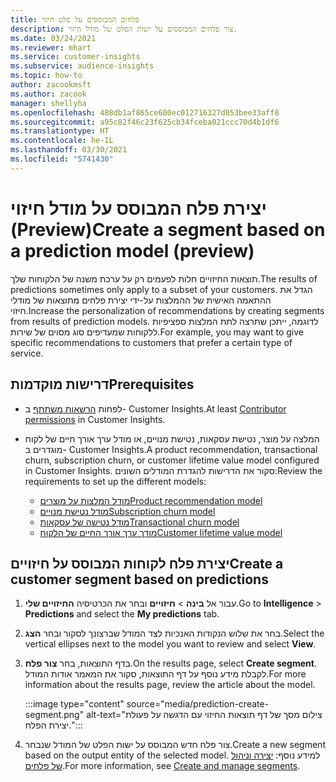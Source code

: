 ```yaml
---
title: פלחים המבוססים על פלט חיזוי
description: צור פלחים המבוססים על ישות הפלט של מודל חיזוי.
ms.date: 03/24/2021
ms.reviewer: mhart
ms.service: customer-insights
ms.subservice: audience-insights
ms.topic: how-to
author: zacookmsft
ms.author: zacook
manager: shellyha
ms.openlocfilehash: 488db1af865ce600ec012716327d053bee33aff8
ms.sourcegitcommit: a95c82f46c23f625cb34fceba021ccc70d4b1df6
ms.translationtype: HT
ms.contentlocale: he-IL
ms.lasthandoff: 03/30/2021
ms.locfileid: "5741430"
---
```

# <a name="create-a-segment-based-on-a-prediction-model-preview"></a><span data-ttu-id="ba1d5-103">יצירת פלח המבוסס על מודל חיזוי (Preview)</span><span class="sxs-lookup"><span data-stu-id="ba1d5-103">Create a segment based on a prediction model (preview)</span></span>

<span data-ttu-id="ba1d5-104">תוצאות החיזויים חלות לפעמים רק על ערכת משנה של הלקוחות שלך.</span><span class="sxs-lookup"><span data-stu-id="ba1d5-104">The results of predictions sometimes only apply to a subset of your customers.</span></span> <span data-ttu-id="ba1d5-105">הגדל את ההתאמה האישית של ההמלצות על-ידי יצירת פלחים מתוצאות של מודלי חיזוי.</span><span class="sxs-lookup"><span data-stu-id="ba1d5-105">Increase the personalization of recommendations by creating segments from results of prediction models.</span></span> <span data-ttu-id="ba1d5-106">לדוגמה, ייתכן שתרצה לתת המלצות ספציפיות ללקוחות שמעדיפים סוג מסוים של שירות.</span><span class="sxs-lookup"><span data-stu-id="ba1d5-106">For example, you may want to give specific recommendations to customers that prefer a certain type of service.</span></span> 

## <a name="prerequisites"></a><span data-ttu-id="ba1d5-107">דרישות מוקדמות</span><span class="sxs-lookup"><span data-stu-id="ba1d5-107">Prerequisites</span></span>

- <span data-ttu-id="ba1d5-108">לפחות [הרשאות משתתף](permissions.md) ב- Customer Insights.</span><span class="sxs-lookup"><span data-stu-id="ba1d5-108">At least [Contributor permissions](permissions.md) in Customer Insights.</span></span>

- <span data-ttu-id="ba1d5-109">המלצה על מוצר, נטישת עסקאות, נטישת מנויים, או מודל ערך אורך חיים של לקוח מוגדרים ב- Customer Insights.</span><span class="sxs-lookup"><span data-stu-id="ba1d5-109">A product recommendation, transactional churn, subscription churn, or customer lifetime value model configured in Customer Insights.</span></span> <span data-ttu-id="ba1d5-110">סקור את הדרישות להגדרת המודלים השונים:</span><span class="sxs-lookup"><span data-stu-id="ba1d5-110">Review the requirements to set up the different models:</span></span>

  - [<span data-ttu-id="ba1d5-111">מודל המלצות על מוצרים</span><span class="sxs-lookup"><span data-stu-id="ba1d5-111">Product recommendation model</span></span>](predict-product-recommendation.md)
  - [<span data-ttu-id="ba1d5-112">מודל נטישת מנויים</span><span class="sxs-lookup"><span data-stu-id="ba1d5-112">Subscription churn model</span></span>](predict-subscription-churn.md)
  - [<span data-ttu-id="ba1d5-113">מודל נטישה של עסקאות</span><span class="sxs-lookup"><span data-stu-id="ba1d5-113">Transactional churn model</span></span>](predict-transactional-churn.md)
  - [<span data-ttu-id="ba1d5-114">מודך ערך אורך החיים של הלקוח</span><span class="sxs-lookup"><span data-stu-id="ba1d5-114">Customer lifetime value model</span></span>](predict-customer-lifetime-value.md)

## <a name="create-a-customer-segment-based-on-predictions"></a><span data-ttu-id="ba1d5-115">יצירת פלח לקוחות המבוסס על חיזויים</span><span class="sxs-lookup"><span data-stu-id="ba1d5-115">Create a customer segment based on predictions</span></span>

1. <span data-ttu-id="ba1d5-116">עבור אל **בינה** > **חיזויים** ובחר את הכרטיסיה **החיזויים שלי**.</span><span class="sxs-lookup"><span data-stu-id="ba1d5-116">Go to **Intelligence** > **Predictions** and select the **My predictions** tab.</span></span>

1. <span data-ttu-id="ba1d5-117">בחר את שלוש הנקודות האנכיות לצד המודל שברצונך לסקור ובחר **הצג**.</span><span class="sxs-lookup"><span data-stu-id="ba1d5-117">Select the vertical ellipses next to the model you want to review and select **View**.</span></span>

1. <span data-ttu-id="ba1d5-118">בדף התוצאות, בחר **צור פלח**.</span><span class="sxs-lookup"><span data-stu-id="ba1d5-118">On the results page, select **Create segment**.</span></span> <span data-ttu-id="ba1d5-119">לקבלת מידע נוסף על דף התוצאות, סקור את המאמר אודות המודל.</span><span class="sxs-lookup"><span data-stu-id="ba1d5-119">For more information about the results page, review the article about the model.</span></span>

   :::image type="content" source="media/prediction-create-segment.png" alt-text="צילום מסך של דף תוצאות החיזוי עם הדגשה על פעולת יצירת הפלח.":::

1. <span data-ttu-id="ba1d5-121">צור פלח חדש המבוסס על ישות הפלט של המודל שנבחר.</span><span class="sxs-lookup"><span data-stu-id="ba1d5-121">Create a new segment based on the output entity of the selected model.</span></span> <span data-ttu-id="ba1d5-122">למידע נוסף: [יצירה וניהול של פלחים](segments.md).</span><span class="sxs-lookup"><span data-stu-id="ba1d5-122">For more information, see [Create and manage segments](segments.md).</span></span>